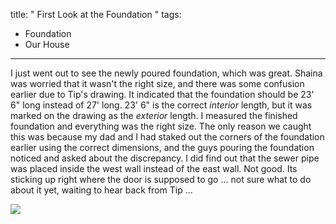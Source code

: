 title: " First Look at the Foundation "
tags:
- Foundation
- Our House
---


I just went out to see the newly poured foundation, which was great. Shaina was worried that it wasn't the right size, and there was some confusion earlier due to Tip's drawing.  It indicated that the foundation should be 23' 6" long instead of 27' long. 23' 6" is the correct *interior* length, but it was marked on the drawing as the *exterior* length. I measured the finished foundation and everything was the right size. The only reason we caught this was because my dad and I had staked out the corners of the foundation earlier using the correct dimensions, and the guys pouring the foundation noticed and asked about the discrepancy.  I did find out that the sewer pipe was placed inside the west wall instead of the east wall. Not good. Its sticking up right where the door is supposed to go ... not sure what to do about it yet, waiting to hear back from Tip ...

[![](/images/DSCF1703-1024x768.jpg)](http://dwiel.net/wp-content/uploads/2012/08/DSCF1703.jpg)


